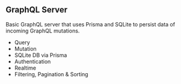 ## GraphQL Server

Basic GraphQL server that uses Prisma and SQLite to persist data of incoming GraphQL mutations.

* Query
* Mutation
* SQLite DB via Prisma
* Authentication
* Realtime
* Filtering, Pagination & Sorting